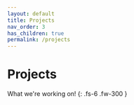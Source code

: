 ```yaml
---
layout: default
title: Projects
nav_order: 3
has_children: true
permalink: /projects
---
```


# Projects

What we're working on!
{: .fs-6 .fw-300 }
